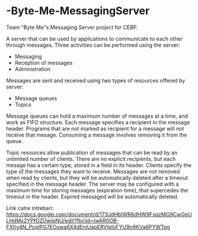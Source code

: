 # -Byte-Me-MessagingServer

Team "Byte Me"s Messaging Server project for CEBP.

A server that can be used by applications to communicate to each other through messages. 
Three activities can be performed using the server:
- Messaging
- Reception of messages
- Administration

Messages are sent and received using two types of resources offered by server:
- Message queues
- Topics

Message queues can hold a maximum number of messages at a time, and work as FIFO structure. 
Each message specifies a recipient in the message header. 
Programs that are not marked as recipient for a message will not receive that mesage. 
Consuming a message involves removing it from the queue.

Topic resources allow publication of messages that can be read by an unlimited number of clients. 
There are no explicit recipients, but each mesage has a certain type, stored in a field in its header. 
Clients specify the type of the messages they want to receive. 
Messages are not removed when read by clients, but they will be automatically deleted after a timeout specified in the 
message header. 
The server may be configured with a maximum time for storing messages (expiration time), that supercedes the timeout in the 
header. Expired messaged will be automatically deleted.

Link catre intrebari:
https://docs.google.com/document/d/173JdHbIWR6dHW9FsqzMG9CwGeULHdMx2YPfOZOwipNU/edit?fbclid=IwAR0OB-FXIty4N_PcplPG7EOswa6X4dEnjUapERVIploFYU9n9KVa6PYWTqg
